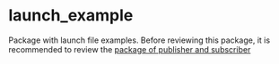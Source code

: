 # launch_example
Package with launch file examples. Before reviewing this package, it is recommended to review the [package of publisher and subscriber](https://github.com/ALxander19/subpub_example)
